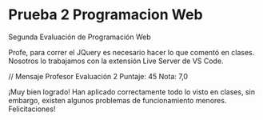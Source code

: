 # Prueba 2 Programacion Web
Segunda Evaluación de Programación Web

Profe, para correr el JQuery es necesario hacer lo que comentó en clases.
Nosotros lo trabajamos con la extensión Live Server de VS Code.

// Mensaje Profesor Evaluación 2
Puntaje: 45
Nota: 7,0

 ¡Muy bien logrado!
Han aplicado correctamente todo lo visto en clases, sin embargo, existen algunos problemas de funcionamiento menores.
Felicitaciones!
